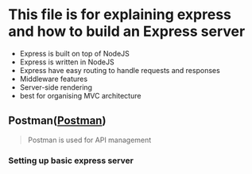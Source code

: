 # This file is for explaining express and how to build an Express server

- Express is built on top of NodeJS
- Express is written in NodeJS
- Express have easy routing to handle requests and responses
- Middleware features
- Server-side rendering
- best for organising MVC architecture

## Postman([Postman](https://www.postman.com/))

> Postman is used for API management

### Setting up basic express server






